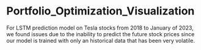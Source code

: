 # Portfolio_Optimization_Visualization

For LSTM prediction model on Tesla stocks from 2018 to January of 2023, we found issues due to the inability to predict the future stock prices since our model is trained with only an historical data that has been very volatile. 
